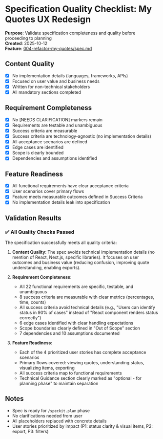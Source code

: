 # Specification Quality Checklist: My Quotes UX Redesign

**Purpose**: Validate specification completeness and quality before proceeding to planning  
**Created**: 2025-10-12  
**Feature**: [004-refactor-my-quotes/spec.md](../spec.md)

## Content Quality

- [x] No implementation details (languages, frameworks, APIs)
- [x] Focused on user value and business needs
- [x] Written for non-technical stakeholders
- [x] All mandatory sections completed

## Requirement Completeness

- [x] No [NEEDS CLARIFICATION] markers remain
- [x] Requirements are testable and unambiguous
- [x] Success criteria are measurable
- [x] Success criteria are technology-agnostic (no implementation details)
- [x] All acceptance scenarios are defined
- [x] Edge cases are identified
- [x] Scope is clearly bounded
- [x] Dependencies and assumptions identified

## Feature Readiness

- [x] All functional requirements have clear acceptance criteria
- [x] User scenarios cover primary flows
- [x] Feature meets measurable outcomes defined in Success Criteria
- [x] No implementation details leak into specification

## Validation Results

### ✅ All Quality Checks Passed

The specification successfully meets all quality criteria:

1. **Content Quality**: The spec avoids technical implementation details (no mention of React, Next.js, specific libraries). It focuses on user outcomes and business value (reducing confusion, improving quote understanding, enabling exports).

2. **Requirement Completeness**: 
   - All 22 functional requirements are specific, testable, and unambiguous
   - 8 success criteria are measurable with clear metrics (percentages, time, counts)
   - All success criteria avoid technical details (e.g., "Users can identify status in 90% of cases" instead of "React component renders status correctly")
   - 6 edge cases identified with clear handling expectations
   - Scope boundaries clearly defined in "Out of Scope" section
   - 7 dependencies and 10 assumptions documented

3. **Feature Readiness**:
   - Each of the 4 prioritized user stories has complete acceptance scenarios
   - Primary flows covered: viewing quotes, understanding status, visualizing items, exporting
   - All success criteria map to functional requirements
   - Technical Guidance section clearly marked as "optional - for planning phase" to maintain separation

## Notes

- Spec is ready for `/speckit.plan` phase
- No clarifications needed from user
- All placeholders replaced with concrete details
- User stories prioritized by impact (P1: status clarity & visual items, P2: export, P3: filters)
